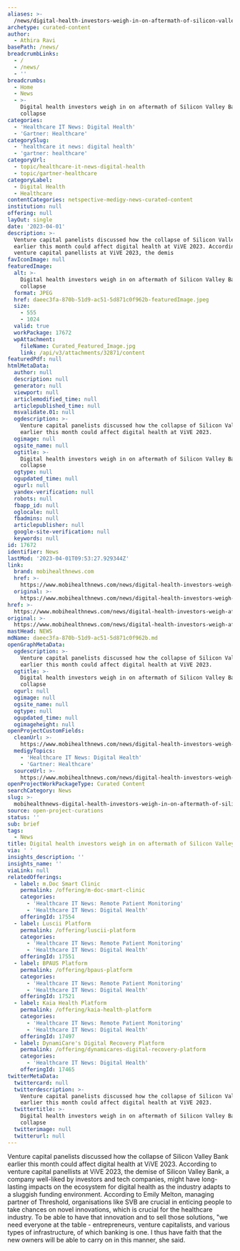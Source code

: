 ```yaml
---
aliases: >-
  /news/digital-health-investors-weigh-in-on-aftermath-of-silicon-valley-bank-collapse
archetype: curated-content
author:
  - Athira Ravi
basePath: /news/
breadcrumbLinks:
  - /
  - /news/
  - ''
breadcrumbs:
  - Home
  - News
  - >-
    Digital health investors weigh in on aftermath of Silicon Valley Bank
    collapse
categories:
  - 'Healthcare IT News: Digital Health'
  - 'Gartner: Healthcare'
categorySlug:
  - 'healthcare it news: digital health'
  - 'gartner: healthcare'
categoryUrl:
  - topic/healthcare-it-news-digital-health
  - topic/gartner-healthcare
categoryLabel:
  - Digital Health
  - Healthcare
contentCategories: netspective-medigy-news-curated-content
institution: null
offering: null
layOut: single
date: '2023-04-01'
description: >-
  Venture capital panelists discussed how the collapse of Silicon Valley Bank
  earlier this month could affect digital health at ViVE 2023. According to
  venture capital panellists at ViVE 2023, the demis
favIconImage: null
featuredImage:
  alt: >-
    Digital health investors weigh in on aftermath of Silicon Valley Bank
    collapse
  format: JPEG
  href: daeec3fa-870b-51d9-ac51-5d871c0f962b-featuredImage.jpeg
  size:
    - 555
    - 1024
  valid: true
  workPackage: 17672
  wpAttachment:
    fileName: Curated_Featured_Image.jpg
    link: /api/v3/attachments/32871/content
featuredPdf: null
htmlMetaData:
  author: null
  description: null
  generator: null
  viewport: null
  articlemodified_time: null
  articlepublished_time: null
  msvalidate.01: null
  ogdescription: >-
    Venture capital panelists discussed how the collapse of Silicon Valley Bank
    earlier this month could affect digital health at ViVE 2023.
  ogimage: null
  ogsite_name: null
  ogtitle: >-
    Digital health investors weigh in on aftermath of Silicon Valley Bank
    collapse
  ogtype: null
  ogupdated_time: null
  ogurl: null
  yandex-verification: null
  robots: null
  fbapp_id: null
  oglocale: null
  fbadmins: null
  articlepublisher: null
  google-site-verification: null
  keywords: null
id: 17672
identifier: News
lastMod: '2023-04-01T09:53:27.929344Z'
link:
  brand: mobihealthnews.com
  href: >-
    https://www.mobihealthnews.com/news/digital-health-investors-weigh-aftermath-silicon-valley-bank-collapse
  original: >-
    https://www.mobihealthnews.com/news/digital-health-investors-weigh-aftermath-silicon-valley-bank-collapse
href: >-
  https://www.mobihealthnews.com/news/digital-health-investors-weigh-aftermath-silicon-valley-bank-collapse
original: >-
  https://www.mobihealthnews.com/news/digital-health-investors-weigh-aftermath-silicon-valley-bank-collapse
mastHead: NEWS
mdName: daeec3fa-870b-51d9-ac51-5d871c0f962b.md
openGraphMetaData:
  ogdescription: >-
    Venture capital panelists discussed how the collapse of Silicon Valley Bank
    earlier this month could affect digital health at ViVE 2023.
  ogtitle: >-
    Digital health investors weigh in on aftermath of Silicon Valley Bank
    collapse
  ogurl: null
  ogimage: null
  ogsite_name: null
  ogtype: null
  ogupdated_time: null
  ogimageheight: null
openProjectCustomFields:
  cleanUrl: >-
    https://www.mobihealthnews.com/news/digital-health-investors-weigh-aftermath-silicon-valley-bank-collapse
  medigyTopics:
    - 'Healthcare IT News: Digital Health'
    - 'Gartner: Healthcare'
  sourceUrl: >-
    https://www.mobihealthnews.com/news/digital-health-investors-weigh-aftermath-silicon-valley-bank-collapse
openProjectWorkPackageType: Curated Content
searchCategory: News
slug: >-
  mobihealthnews-digital-health-investors-weigh-in-on-aftermath-of-silicon-valley-bank-collapse
source: open-project-curations
status: ''
sub: brief
tags:
  - News
title: Digital health investors weigh in on aftermath of Silicon Valley Bank collapse
via: ' '
insights_description: ''
insights_name: ''
viaLink: null
relatedOfferings:
  - label: m.Doc Smart Clinic
    permalink: /offering/m-doc-smart-clinic
    categories:
      - 'Healthcare IT News: Remote Patient Monitoring'
      - 'Healthcare IT News: Digital Health'
    offeringId: 17554
  - label: Luscii Platform
    permalink: /offering/luscii-platform
    categories:
      - 'Healthcare IT News: Remote Patient Monitoring'
      - 'Healthcare IT News: Digital Health'
    offeringId: 17551
  - label: BPAUS Platform
    permalink: /offering/bpaus-platform
    categories:
      - 'Healthcare IT News: Remote Patient Monitoring'
      - 'Healthcare IT News: Digital Health'
    offeringId: 17521
  - label: Kaia Health Platform
    permalink: /offering/kaia-health-platform
    categories:
      - 'Healthcare IT News: Remote Patient Monitoring'
      - 'Healthcare IT News: Digital Health'
    offeringId: 17497
  - label: DynamiCare's Digital Recovery Platform
    permalink: /offering/dynamicares-digital-recovery-platform
    categories:
      - 'Healthcare IT News: Digital Health'
    offeringId: 17465
twitterMetaData:
  twittercard: null
  twitterdescription: >-
    Venture capital panelists discussed how the collapse of Silicon Valley Bank
    earlier this month could affect digital health at ViVE 2023.
  twittertitle: >-
    Digital health investors weigh in on aftermath of Silicon Valley Bank
    collapse
  twitterimage: null
  twitterurl: null
---
```

<p>Venture capital panelists discussed how the collapse of Silicon Valley Bank earlier this month could affect digital health at ViVE 2023. According to venture capital panellists at ViVE 2023, the demise of Silicon Valley Bank, a company well-liked by investors and tech companies, might have long-lasting impacts on the ecosystem for digital health as the industry adapts to a sluggish funding environment. According to Emily Melton, managing partner of Threshold, organisations like SVB are crucial in enticing people to take chances on novel innovations, which is crucial for the healthcare industry. To be able to have that innovation and to sell those solutions, "we need everyone at the table - entrepreneurs, venture capitalists, and various types of infrastructure, of which banking is one. I thus have faith that the new owners will be able to carry on in this manner, she said. &nbsp;</p>